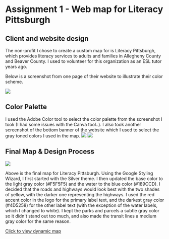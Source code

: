 # Assignment 1 - Web map for Literacy Pittsburgh

## Client and website design
The non-profit I chose to create a custom map for is Literacy Pittsburgh, which provides literacy services to adults and families in Allegheny County and Beaver County. I used to volunteer for this organization as an ESL tutor years ago.

Below is a screenshot from one page of their website to illustrate their color scheme.

![](https://alycaito.github.io/gis_portfolio/Literacy_pittsburgh.JPG)

## Color Palette

I used the Adobe Color tool to select the color palette from the screenshot I took (I had some issues with the Canva tool..). I also took another screenshot of the bottom banner of the website which I used to select the gray toned colors I used in the map.
![](https://alycaito.github.io/gis_portfolio/literacy_pittsburgh_colors.JPG)
![](https://alycaito.github.io/gis_portfolio/literacy_pittsburgh_greys.JPG)

## Final Map & Design Process
![](https://alycaito.github.io/gis_portfolio/literacy_pittsburgh_map.JPG)

Above is the final map for Literacy Pittsburgh. Using the Google Styling Wizard, I first started with the Silver theme. I then updated the base color to the light gray color (#F5F5F5) and the water to the blue color (#189CCD). I decided that the roads and highways would look best with the two shades of yellow, with the darker one representing the highways. I used the red accent color in the logo for the primary label text, and the darkest gray color (#4D5258) for the other label text (with the exception of the water labels, which I changed to white). I kept the parks and parcels a subtle gray color so it didn't stand out too much, and also made the transit lines a medium gray color for the same reason.

[Click to view dynamic map](https://alycaito.github.io/gis_portfolio/literacy_pgh_mapstyle.html)
